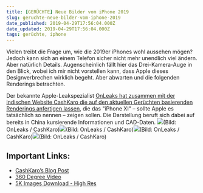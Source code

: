 ```yaml
---
title: [GERÜCHTE] Neue Bilder vom iPhone 2019
slug: geruchte-neue-bilder-vom-iphone-2019
date_published: 2019-04-29T17:56:04.000Z
date_updated: 2019-04-29T17:56:04.000Z
tags: gerüchte, iphone
---
```


Vielen treibt die Frage um, wie die 2019er iPhones wohl aussehen mögen? Jedoch kann sich an einem Telefon sicher nicht mehr unendlich viel ändern. Aber natürlich Details. Augenscheinlich fällt hier das Drei-Kamera-Auge in den Blick, wobei ich mir nicht vorstellen kann, dass Apple dieses Designverbrechen wirklich begeht. Aber abwarten und die folgenden Renderings betrachten. 

Der bekannte Apple-Leakspezialist [OnLeaks hat zusammen mit der indischen Website CashKaro die auf den aktuellen Gerüchten basierenden Renderings anfertigen lassen](https://cashkaro.com/blog/exclusive-iphone-xi-renders-video/106205), die das "iPhone XI" – sollte Apple es tatsächlich so nennen – zeigen sollen. Die Darstellung beruft sich dabei auf bereits in China kursierende Informationen und CAD-Daten.
![](__GHOST_URL__/content/images/2019/04/iPhone-XI-5K2-cashkaro.jpg)(Bild: OnLeaks / CashKaro)![](__GHOST_URL__/content/images/2019/04/iPhone-XI-5K1-min-1068x601.jpg)(Bild: OnLeaks / CashKaro)![](__GHOST_URL__/content/images/2019/04/iPhone-XI-5K3-cashkaro.jpg)(Bild: OnLeaks / CashKaro)![](__GHOST_URL__/content/images/2019/04/iPhone-XI-06-Cashkaro.jpg)(Bild: OnLeaks / CashKaro)
## Important Links:

- [CashKaro’s Blog Post](https://cashkaro.com/blog/exclusive-iphone-xi-renders-video/106205)
- [360 Degree Video](https://www.youtube.com/watch?v=sMEXFPvVMKo)
- [5K Images Download - High Res](https://drive.google.com/drive/folders/1zPxCjlWPMQQfO4ufeQ5-YOXAzn9I8Rbf?usp=sharing)

